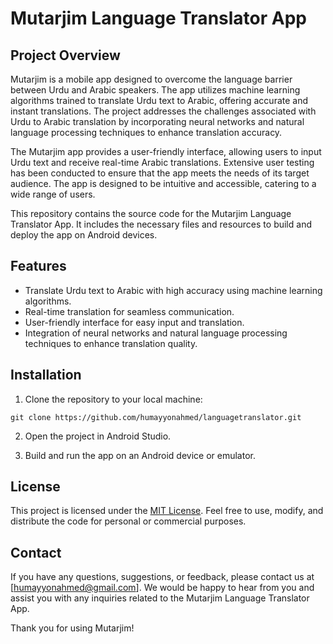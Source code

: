 # Mutarjim Language Translator App

## Project Overview

Mutarjim is a mobile app designed to overcome the language barrier between Urdu and Arabic speakers. The app utilizes machine learning algorithms trained to translate Urdu text to Arabic, offering accurate and instant translations. The project addresses the challenges associated with Urdu to Arabic translation by incorporating neural networks and natural language processing techniques to enhance translation accuracy.

The Mutarjim app provides a user-friendly interface, allowing users to input Urdu text and receive real-time Arabic translations. Extensive user testing has been conducted to ensure that the app meets the needs of its target audience. The app is designed to be intuitive and accessible, catering to a wide range of users.

This repository contains the source code for the Mutarjim Language Translator App. It includes the necessary files and resources to build and deploy the app on Android devices.

## Features

- Translate Urdu text to Arabic with high accuracy using machine learning algorithms.
- Real-time translation for seamless communication.
- User-friendly interface for easy input and translation.
- Integration of neural networks and natural language processing techniques to enhance translation quality.

## Installation

1. Clone the repository to your local machine:
```
git clone https://github.com/humayyonahmed/languagetranslator.git
```
2. Open the project in Android Studio.

3. Build and run the app on an Android device or emulator.

## License

This project is licensed under the [MIT License](https://opensource.org/licenses/MIT). Feel free to use, modify, and distribute the code for personal or commercial purposes.

## Contact

If you have any questions, suggestions, or feedback, please contact us at [humayyonahmed@gmail.com]. We would be happy to hear from you and assist you with any inquiries related to the Mutarjim Language Translator App.

Thank you for using Mutarjim!


